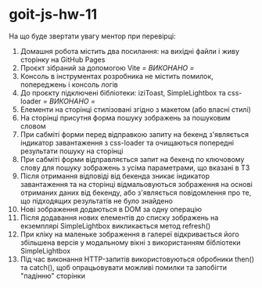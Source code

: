 # goit-js-hw-11

На що буде звертати увагу ментор при перевірці:

1. Домашня робота містить два посилання: на вихідні файли і живу сторінку на GitHub Pages
2. Проєкт зібраний за допомогою Vite *= ВИКОНАНО =*
3. Консоль в інструментах розробника не містить помилок, попереджень і консоль логів
4. До проєкту підключені бібліотеки: iziToast, SimpleLightbox та css-loader *= ВИКОНАНО =*
5. Елементи на сторінці стилізовані згідно з макетом (або власні стилі)
6. На сторінці присутня форма пошуку зображень за пошуковим словом
7. При сабміті форми перед відправкою запиту на бекенд з'являється індикатор завантаження з css-loader та очищаються попередні результати пошуку на сторінці
8. При сабміті форми відправляється запит на бекенд по ключовому слову для пошуку зображень з усіма параметрами, що вказані в ТЗ
9. Після отримання відповіді від бекенда зникає індикатор завантаження та на сторінці відмальовуються зображення на основі отриманих даних від бекенду, або з'являється повідомлення про те, що підходящих результатів не було знайдено
10. Нові зображення додаються в DOM за одну операцію
11. Після додавання нових елементів до списку зображень на екземплярі SimpleLightbox викликається метод refresh()
12. При кліку на маленьке зображення в галереї відкривається його збільшена версія у модальному вікні з використанням бібліотеки SimpleLightbox
13. Під час виконання HTTP-запитів використовуються обробники then() та catch(), щоб опрацьовувати можливі помилки та запобігти "падінню" сторінки